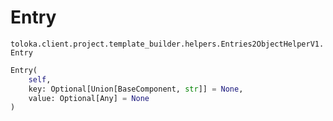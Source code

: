 # Entry
`toloka.client.project.template_builder.helpers.Entries2ObjectHelperV1.Entry`

```python
Entry(
    self,
    key: Optional[Union[BaseComponent, str]] = None,
    value: Optional[Any] = None
)
```

